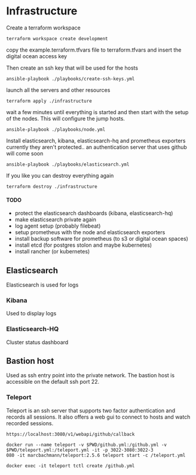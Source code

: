 # Infrastructure

Create a terraform workspace
```
terraform workspace create development
```

copy the example.terraform.tfvars file to terraform.tfvars
and insert the digital ocean access key

Then create an ssh key that will be used for the hosts
```
ansible-playbook ./playbooks/create-ssh-keys.yml
```

launch all the servers and other resources
```
terraform apply ./infrastructure
```

wait a few minutes until everything is started and then start
with the setup of the nodes. This will configure the jump hosts.
```
ansible-playbook ./playbooks/node.yml
```

Install elasticsearch, kibana, elasticsearch-hq and prometheus exporters
currently they aren't protected..
an authentication server that uses github will come soon
```
ansible-playbook ./playbooks/elasticsearch.yml
```

If you like you can destroy everything again
```
terraform destroy ./infrastructure
```

#### TODO
- protect the elasticsearch dashboards (kibana, elasticsearch-hq)
- make elasticsearch private again
- log agent setup (probably filebeat)
- setup prometheus with the node and elasticsearch exporters
- install backup software for prometheus (to s3 or digital ocean spaces)
- install etcd (for postgres stolon and maybe kubernetes)
- install rancher (or kubernetes)


## Elasticsearch
Elasticsearch is used for logs

### Kibana
Used to display logs

### Elasticsearch-HQ
Cluster status dashboard


## Bastion host

Used as ssh entry point into the private network.
The bastion host is accessible on the default ssh port 22.

### Teleport

Teleport is an ssh server that supports two factor authentication and records all sessions. It also offers a web gui to connect to hosts and watch recorded sessions.

```
https://localhost:3080/v1/webapi/github/callback
```

```
docker run --name teleport -v $PWD/github.yml:/github.yml -v $PWD/teleport.yml:/teleport.yml -it -p 3022-3080:3022-3
080 -it marcbachmann/teleport:2.5.6 teleport start -c /teleport.yml

docker exec -it teleport tctl create /github.yml
```




